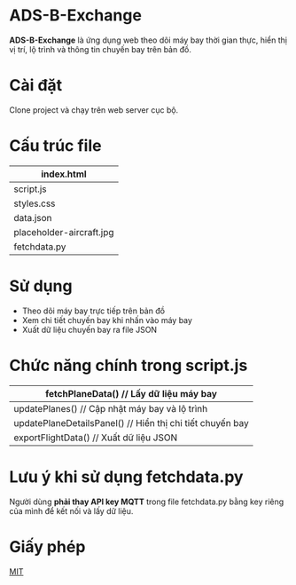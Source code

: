 # ADS-B-Exchange

**ADS-B-Exchange** là ứng dụng web theo dõi máy bay thời gian thực, hiển thị vị trí, lộ trình và thông tin chuyến bay trên bản đồ.

# Cài đặt

Clone project và chạy trên web server cục bộ.

# Cấu trúc file
| index.html |
| --- |
| script.js |
| styles.css |
| data.json |
| placeholder-aircraft.jpg |
| fetchdata.py |

# Sử dụng

- Theo dõi máy bay trực tiếp trên bản đồ
- Xem chi tiết chuyến bay khi nhấn vào máy bay
- Xuất dữ liệu chuyến bay ra file JSON

# Chức năng chính trong script.js
| fetchPlaneData() // Lấy dữ liệu máy bay |
| --- |
| updatePlanes() // Cập nhật máy bay và lộ trình |
| updatePlaneDetailsPanel() // Hiển thị chi tiết chuyến bay |
| exportFlightData() // Xuất dữ liệu JSON |

# Lưu ý khi sử dụng fetchdata.py

Người dùng **phải thay API key MQTT** trong file fetchdata.py bằng key riêng của mình để kết nối và lấy dữ liệu.

# Giấy phép

[MIT](https://choosealicense.com/licenses/mit/)
